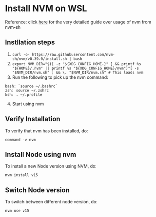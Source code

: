# Install NVM on WSL

Reference: click [here](https://github.com/nvm-sh/nvm#install--update-script)  for the very detailed guide over usage of nvm from nvm-sh

## Instllation steps
1. `curl -o- https://raw.githubusercontent.com/nvm-sh/nvm/v0.39.0/install.sh | bash`
2. `export NVM_DIR="$([ -z "${XDG_CONFIG_HOME-}" ] && printf %s "${HOME}/.nvm" || printf %s "${XDG_CONFIG_HOME}/nvm")"[ -s "$NVM_DIR/nvm.sh" ] && \. "$NVM_DIR/nvm.sh" # This loads nvm`
3. Run the following to pick up the nvm command:
```
bash: `source ~/.bashrc`
zsh: source ~/.zshrc
ksh: . ~/.profile
```
4. Start using nvm

## Verify Installation

To verify that nvm has been installed, do:

`command -v nvm`

## Install Node using nvm

To install a new Node version using NVM, do:

`nvm install v15`

## Switch Node version

To switch between different node version, do:

`nvm use v15`
